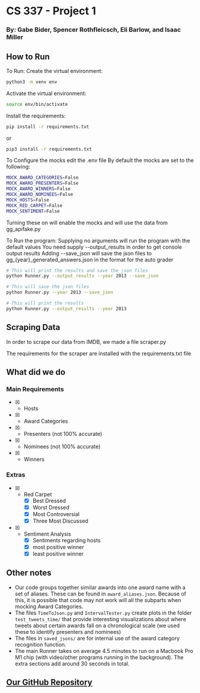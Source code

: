 # CS 337 - Project 1
### By: Gabe Bider, Spencer Rothfleicsch, Eli Barlow, and Isaac Miller


## How to Run
To Run:
Create the virtual environment:
```bash
python3 -m venv env
```
Activate the virtual environment:
```bash
source env/bin/activate
```

Install the requirements:

```bash
pip install -r requirements.txt
```
or
```bash
pip3 install -r requirements.txt
```

To Configure the mocks edit the .env file
By default the mocks are set to the following:

```bash
MOCK_AWARD_CATEGORIES=False
MOCK_AWARD_PRESENTERS=False
MOCK_AWARD_WINNERS=False
MOCK_AWARD_NOMINEES=False
MOCK_HOSTS=False
MOCK_RED_CARPET=False
MOCK_SENTIMENT=False
```
Turning these on will enable the mocks and will use the data from gg_apifake.py

To Run the program:
Supplying no arguments will run the program with the default values
You need supply --output_results in order to get console output results
Adding --save_json will save the json files to gg_{year}_generated_answers.json in the format for the auto grader


```bash
# This will print the results and save the json files
python Runner.py --output_results --year 2013 --save_json

# This will save the json files
python Runner.py --year 2013 --save_json

# This will print the results
python Runner.py --output_results --year 2013
```

## Scraping Data
In order to scrape our data from IMDB, we made a file scraper.py

The requirements for the scraper are installed with the requirements.txt file


## What did we do

### Main Requirements
- [x] - Hosts
- [x] - Award Categories
- [x] - Presenters (not 100% accurate)
- [x] - Nominees (not 100% accurate)
- [x] - Winners

### Extras
- [x] - Red Carpet
    - [x] Best Dressed
    - [x] Worst Dressed
    - [x] Most Controversial
    - [x] Three Most Discussed
- [x] - Sentiment Analysis
    - [x] Sentiments regarding hosts
    - [x] most positive winner
    - [x] least positive winner

## Other notes
- Our code groups together similar awards into one award name with a set of aliases. These can be found in `award_aliases.json`. Because of this, it is possible that code may not work will all the subparts when mocking Award Categories.
- The files `TimeToJson.py` and `IntervalTester.py` create plots in the folder `test_tweets_time/` that provide interesting visualizations about where tweets about certain awards fall on a chronological scale (we used these to identify presenters and nominees)
- The files in `saved_jsons/` are for internal use of the award category recognition function.
- The main Runner takes on average 4.5 minutes to run on a Macbook Pro M1 chip (with video/other programs running in the background). The extra sections add around 30 seconds in total.

## [Our GitHub Repository](https://github.com/gabebider/cs337-proj1)
